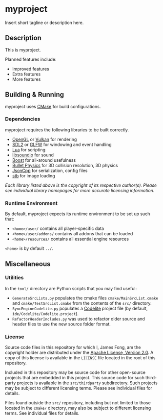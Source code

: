 # myproject

Insert short tagline or description here.

## Description

This is myproject.

Planned features include:
- Improved features
- Extra features
- More features

## Building & Running

myproject uses [CMake](https://cmake.org/) for build configurations.

### Dependencies

myproject requires the following libraries to be built correctly.

- [OpenGL](https://www.opengl.org/) or [Vulkan](https://www.khronos.org/vulkan/)
  for rendering
- [SDL2](https://www.libsdl.org/) or [GLFW](http://www.glfw.org/)
  for windowing and event handling
- [Lua](http://www.lua.org/)
  for scripting
- [libsoundio](http://libsound.io)
  for sound
- [Boost](http://www.boost.org/)
  for all-around usefulness
- [Bullet Physics](http://bulletphysics.org/)
  for 3D collision resolution, 3D physics
- [JsonCpp](https://github.com/open-source-parsers/jsoncpp/)
  for serialization, config files
- [stb](https://github.com/nothings/stb)
  for image loading

*Each library listed above is the copyright of its respective author(s). Please
see individual library homepages for more accurate licensing information.*

### Runtime Environment

By default, myproject expects its runtime environment to be set up such that:
- `<home>/user/` contains all player-specific data
- `<home>/user/addons/` contains all addons that can be loaded
- `<home>/resources/` contains all essential engine resources

`<home>` is by default `../`.

## Miscellaneous

### Utilities

In the `tool/` directory are Python scripts that you may find useful:
- `GenerateSrcLists.py` populates the cmake files 
  `cmake/MainSrcList.cmake` and `cmake/TestSrcList.cmake` from the contents 
  of the `src/` directory.
- `SyncEngineCodelite.py` populates a [Codelite](https://codelite.org/)
  project file (by default, `ide/Codelite/Codelite.project`).
- `RefactorHeaderIncludes.py` was used to refactor older source and header
  files to use the new source folder format.

### License

Source code files in this repository for which I, James Fong, am the copyright 
holder are distributed under the
[Apache License, Version 2.0](http://www.apache.org/licenses/LICENSE-2.0).
A copy of this license is available in the `LICENSE` file located in the
root of this repository.

Included in this repository may be source code for other open-source projects
that are embedded in this project. This source code for such third-party
projects is available in the `src/thirdparty` subdirectory. 
Such projects may be subject to different licensing terms. Please see 
individual files for details.

Files found outside the `src/` repository, including but not limited to those
located in the `cmake/` directory, may also be subject to different licensing
terms. See individual files for details.
